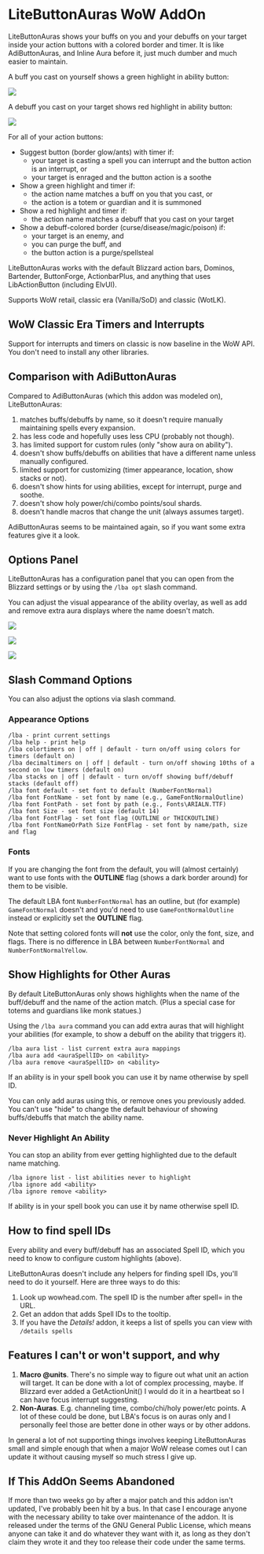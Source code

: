 # LiteButtonAuras WoW AddOn

LiteButtonAuras shows your buffs on you and your debuffs on your target inside your action buttons with a
colored border and timer. It is like AdiButtonAuras, and Inline Aura before it, just much dumber and much
easier to maintain.

A buff you cast on yourself shows a green highlight in ability button:

![](https://i.imgur.com/vsf97X0.png)

A debuff you cast on your target shows red highlight in ability button:

![](https://i.imgur.com/HmN2WR5.png)

For all of your action buttons:

- Suggest button (border glow/ants) with timer if:
    - your target is casting a spell you can interrupt and the button action is an interrupt, or
    - your target is enraged and the button action is a soothe
- Show a green highlight and timer if:
    - the action name matches a buff on you that you cast, or
    - the action is a totem or guardian and it is summoned
- Show a red highlight and timer if:
    - the action name matches a debuff that you cast on your target
- Show a debuff-colored border (curse/disease/magic/poison) if:
    - your target is an enemy, and
    - you can purge the buff, and
    - the button action is a purge/spellsteal

LiteButtonAuras works with the default Blizzard action bars, Dominos, Bartender, ButtonForge, ActionbarPlus, and anything that uses LibActionButton (including ElvUI).

Supports WoW retail, classic era (Vanilla/SoD) and classic (WotLK).

## WoW Classic Era Timers and Interrupts

Support for interrupts and timers on classic is now baseline in the WoW API. You don't need to install
any other libraries.

## Comparison with AdiButtonAuras

Compared to AdiButtonAuras (which this addon was modeled on), LiteButtonAuras:

1. matches buffs/debuffs by name, so it doesn't require manually maintaining spells every expansion.
1. has less code and hopefully uses less CPU (probably not though).
1. has limited support for custom rules (only "show aura on ability").
1. doesn't show buffs/debuffs on abilities that have a different name unless manually configured.
1. limited support for customizing (timer appearance, location, show stacks or not).
1. doesn't show hints for using abilities, except for interrupt, purge and soothe.
1. doesn't show holy power/chi/combo points/soul shards.
1. doesn't handle macros that change the unit (always assumes target).

AdiButtonAuras seems to be maintained again, so if you want some extra features give it a look.

## Options Panel

LiteButtonAuras has a configuration panel that you can open from the Blizzard settings or by using the `/lba opt` slash command.

You can adjust the visual appearance of the ability overlay, as well as add and remove extra aura displays where the name doesn't match.

![](https://i.imgur.com/a3kHH9l.png)

![](https://i.imgur.com/ne7YXhW.png)

![](https://i.imgur.com/8BvBY1l.png)

## Slash Command Options

You can also adjust the options via slash command.

### Appearance Options

```
/lba - print current settings
/lba help - print help
/lba colortimers on | off | default - turn on/off using colors for timers (default on)
/lba decimaltimers on | off | default - turn on/off showing 10ths of a second on low timers (default on)
/lba stacks on | off | default - turn on/off showing buff/debuff stacks (default off)
/lba font default - set font to default (NumberFontNormal)
/lba font FontName - set font by name (e.g., GameFontNormalOutline)
/lba font FontPath - set font by path (e.g., Fonts\ARIALN.TTF)
/lba font Size - set font size (default 14)
/lba font FontFlag - set font flag (OUTLINE or THICKOUTLINE)
/lba font FontNameOrPath Size FontFlag - set font by name/path, size and flag
```

### Fonts

If you are changing the font from the default, you will (almost certainly) want to use
fonts with the __OUTLINE__ flag (shows a dark border around) for them to be visible.

The default LBA font `NumberFontNormal` has an outline, but (for example)
`GameFontNormal` doesn't and you'd need to use `GameFontNormalOutline`
instead or explicitly set the __OUTLINE__ flag.

Note that setting colored fonts will __not__ use the color, only the font, size,
and flags. There is no difference in LBA between `NumberFontNormal` and `NumberFontNormalYellow`.

## Show Highlights for Other Auras

By default LiteButtonAuras only shows highlights when the name of the buff/debuff and the name of
the action match. (Plus a special case for totems and guardians like monk statues.)

Using the `/lba aura` command you can add extra auras that will highlight your abilities (for
example, to show a debuff on the ability that triggers it).

```
/lba aura list - list current extra aura mappings
/lba aura add <auraSpellID> on <ability>
/lba aura remove <auraSpellID> on <ability>
```

If an ability is in your spell book you can use it by name otherwise by spell ID.

You can only add auras using this, or remove ones you previously added. You can't use "hide" to
change the default behaviour of showing buffs/debuffs that match the ability name.

### Never Highlight An Ability

You can stop an ability from ever getting highlighted due to the default name matching.

```
/lba ignore list - list abilities never to highlight
/lba ignore add <ability>
/lba ignore remove <ability>
```

If ability is in your spell book you can use it by name otherwise spell ID.

## How to find spell IDs

Every ability and every buff/debuff has an associated Spell ID, which you need to know to
configure custom highlights (above).

LiteButtonAuras doesn't include any helpers for finding spell IDs, you'll need to do it
yourself. Here are three ways to do this:

1. Look up wowhead.com. The spell ID is the number after spell= in the URL.
1. Get an addon that adds Spell IDs to the tooltip.
1. If you have the _Details!_ addon, it keeps a list of spells you can view with `/details spells`

## Features I can't or won't support, and why

1. __Macro @units__. There's no simple way to figure out what unit an action will target.
   It can be done with a lot of complex processing, maybe. If Blizzard ever added a
   GetActionUnit() I would do it in a heartbeat so I can have focus interrupt suggesting.
1. __Non-Auras__. E.g. channeling time, combo/chi/holy power/etc points. A lot of these
   could be done, but LBA's focus is on auras only and I personally feel those are better
   done in other ways or by other addons.

In general a lot of not supporting things involves keeping LiteButtonAuras small and
simple enough that when a major WoW release comes out I can update it without causing
myself so much stress I give up.

##  If This AddOn Seems Abandoned

If more than two weeks go by after a major patch and this addon isn't updated, I've probably been
hit by a bus. In that case I encourage anyone with the necessary ability to take over maintenance of
the addon. It is released under the terms of the GNU General Public License, which means anyone can
take it and do whatever they want with it, as long as they don't claim they wrote it and they too
release their code under the same terms.
